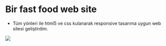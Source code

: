 # Bir fast food web site
- Tüm yönleri ile html5 ve css kulanarak responsive tasarıma uygun web sitesi geliştirdim.

![](restaurant.gif)
